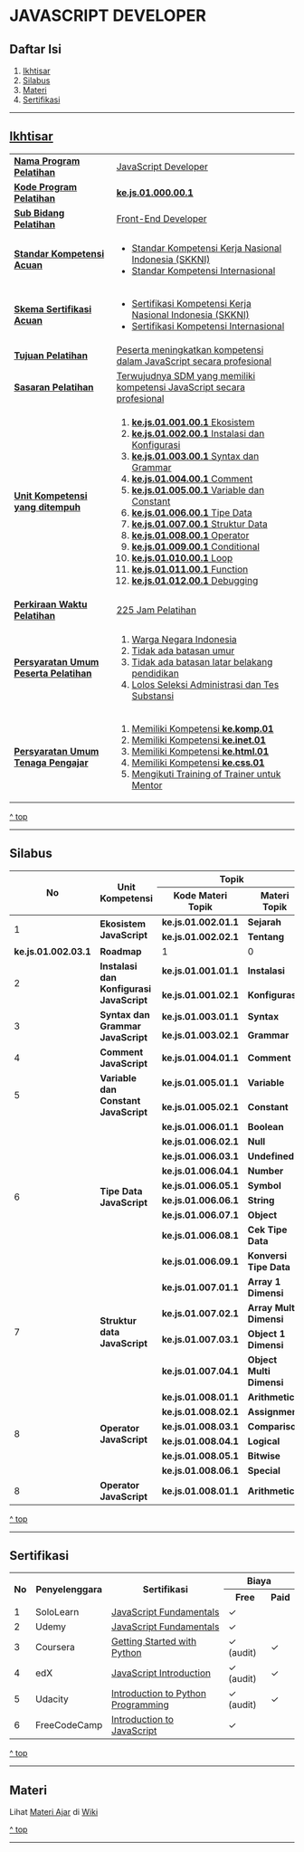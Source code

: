 <h1>JAVASCRIPT DEVELOPER</h1>

<h2 id="daftar-isi">Daftar Isi</h2>

<ol>
  <li><a href="#ikhtisar" title="Ikhtisar">Ikhtisar</li>
  <li><a href="#silabus" title="Silabus">Silabus</li>
  <li><a href="#materi" title="Materi">Materi</li>
  <li><a href="#sertifikasi" title="">Sertifikasi</li>
</ol>

<hr>

<h2 id="ikhtisar">Ikhtisar</h2>

<table>
  <tbody>
    <tr>
      <td><strong>Nama Program Pelatihan</strong></td>
      <td>JavaScript Developer</td>
    </tr>
    <tr>
      <td><strong>Kode Program Pelatihan</strong></td>
      <td><strong>ke.js.01.000.00.1</strong></td>
    </tr>
    <tr>
      <td><strong>Sub Bidang Pelatihan</strong></td>
      <td>Front-End Developer</td>
    </tr>
    <tr>
      <td><strong>Standar Kompetensi Acuan</strong></td>
      <td>
        <ul>
          <li>Standar Kompetensi Kerja Nasional Indonesia (SKKNI)</li>
          <li>Standar Kompetensi Internasional</li>
        </ul>
      </td>
    </tr>
    <tr>
      <td><strong>Skema Sertifikasi Acuan</strong></td>
      <td>
        <ul>
          <li>Sertifikasi Kompetensi Kerja Nasional Indonesia (SKKNI)</li>
          <li>Sertifikasi Kompetensi Internasional</li>
        </ul>
      </td>
    </tr>
    <tr>
      <td><strong>Tujuan Pelatihan</strong></td>
      <td>Peserta meningkatkan kompetensi dalam JavaScript secara profesional</td>
    </tr>
    <tr>
      <td><strong>Sasaran Pelatihan</strong></td>
      <td>Terwujudnya SDM yang memiliki kompetensi JavaScript secara profesional</td>
    </tr>
    <tr>
      <td><strong>Unit Kompetensi yang ditempuh</strong></td>
      <td>
        <ol>
          <li><strong>ke.js.01.001.00.1</strong> Ekosistem</li>
          <li><strong>ke.js.01.002.00.1</strong> Instalasi dan Konfigurasi</li>
          <li><strong>ke.js.01.003.00.1</strong> Syntax dan Grammar</li>
          <li><strong>ke.js.01.004.00.1</strong> Comment</li>
          <li><strong>ke.js.01.005.00.1</strong> Variable dan Constant</li>
          <li><strong>ke.js.01.006.00.1</strong> Tipe Data</li>
          <li><strong>ke.js.01.007.00.1</strong> Struktur Data</li>
          <li><strong>ke.js.01.008.00.1</strong> Operator</li>
          <li><strong>ke.js.01.009.00.1</strong> Conditional</li>
          <li><strong>ke.js.01.010.00.1</strong> Loop</li>
          <li><strong>ke.js.01.011.00.1</strong> Function</li>
          <li><strong>ke.js.01.012.00.1</strong> Debugging</li>
        </ol>
      </td>
    </tr>
    <tr>
      <td><strong>Perkiraan Waktu Pelatihan</th>
      <td>225 Jam Pelatihan</td>
    </tr>
    <tr>
      <td><strong>Persyaratan Umum Peserta Pelatihan</strong></td>
      <td>
        <ol>
          <li>Warga Negara Indonesia</li>
          <li>Tidak ada batasan umur</li>
          <li>Tidak ada batasan latar belakang pendidikan</li>
          <li>Lolos Seleksi Administrasi dan Tes Substansi</li>
        </ol>
      </td>
    </tr>
    <tr>
      <td><strong>Persyaratan Umum Tenaga Pengajar</strong></td>
      <td>
        <ol>
          <li>Memiliki Kompetensi <strong>ke.komp.01</strong></li>
          <li>Memiliki Kompetensi <strong>ke.inet.01</strong></li>
          <li>Memiliki Kompetensi <strong>ke.html.01</strong></li>
          <li>Memiliki Kompetensi <strong>ke.css.01</strong></li>
          <li>Mengikuti Training of Trainer untuk Mentor</li>
        </ol>
      </td>
    </tr>
  </tbody>
</table>

<a href="#daftar-isi" title="^ top">^ top</a>

<hr>

<h2 id="silabus">Silabus</h2>

<table>
<thead>
    <tr>
        <th rowspan="2" colspan="1">No</th>
        <th rowspan="2">Unit Kompetensi</th>
        <th rowspan="1" colspan="2">Topik</th>
        <th rowspan="1" colspan="3">Perkiraan Waktu Pelatihan (JP)</th>
    </tr>
    <tr>
        <th>Kode Materi Topik</th>
        <th>Materi Topik</th>
        <th>Pengetahuan</th>
        <th>Keterampilan</th>
        <th>Jumlah</th>
    </tr>
</thead>
<tbody>
    <tr>
        <td rowspan="2">1</td>
        <td rowspan="2"><strong>Ekosistem JavaScript</strong></td>
        <td><strong>ke.js.01.002.01.1</strong></td>
        <td><strong>Sejarah</strong></td>
        <td>1</td>
        <td>0</td>
        <td>1</td>
    </tr>
    <tr>
        <td><strong>ke.js.01.002.02.1</strong></td>
        <td><strong>Tentang</strong></td>
        <td>1</td>
        <td>0</td>
        <td>1</td>
    </tr>
    <tr>
        <td><strong>ke.js.01.002.03.1</strong></td>
        <td><strong>Roadmap</strong></td>
        <td>1</td>
        <td>0</td>
        <td>1</td>
    </tr>
    <tr>
        <td rowspan="2">2</td>
        <td rowspan="2"><strong>Instalasi dan Konfigurasi JavaScript</strong></td>
        <td><strong>ke.js.01.001.01.1</strong></td>
        <td><strong>Instalasi</strong></td>
        <td>1</td>
        <td>1</td>
        <td>2</td>
    </tr>
    <tr>
        <td><strong>ke.js.01.001.02.1</strong></td>
        <td><strong>Konfigurasi</strong></td>
        <td>1</td>
        <td>1</td>
        <td>2</td>
    </tr>
    <tr>
        <td rowspan="2">3</td>
        <td rowspan="2"><strong>Syntax dan Grammar JavaScript</strong></td>
        <td><strong>ke.js.01.003.01.1</strong></td>
        <td><strong>Syntax</strong></td>
        <td>1</td>
        <td>0</td>
        <td>1</td>
    </tr>
    <tr>
        <td><strong>ke.js.01.003.02.1</strong></td>
        <td><strong>Grammar</strong></td>
        <td>1</td>
        <td>0</td>
        <td>1</td>
    </tr>
    <tr>
        <td>4</td>
        <td><strong>Comment JavaScript</strong></td>
        <td><strong>ke.js.01.004.01.1</strong></td>
        <td><strong>Comment</strong></td>
        <td>1</td>
        <td>1</td>
        <td>2</td>
    </tr>
    <tr>
        <td rowspan="2">5</td>
        <td rowspan="2"><strong>Variable dan Constant JavaScript</strong></td>
        <td><strong>ke.js.01.005.01.1</strong></td>
        <td><strong>Variable</strong></td>
        <td>1</td>
        <td>1</td>
        <td>2</td>
    </tr>
    <tr>
        <td><strong>ke.js.01.005.02.1</strong></td>
        <td><strong>Constant</strong></td>
        <td>1</td>
        <td>1</td>
        <td>2</td>
    </tr>
    <tr>
        <td rowspan="9">6</td>
        <td rowspan="9"><strong>Tipe Data JavaScript</strong></td>
        <td><strong>ke.js.01.006.01.1</strong></td>
        <td><strong>Boolean</strong></td>
        <td>1</td>
        <td>1</td>
        <td>2</td>
    </tr>
    <tr>
        <td><strong>ke.js.01.006.02.1</strong></td>
        <td><strong>Null</strong></td>
        <td>1</td>
        <td>1</td>
        <td>2</td>
    </tr>
    <tr>
        <td><strong>ke.js.01.006.03.1</strong></td>
        <td><strong>Undefined</strong></td>
        <td>1</td>
        <td>1</td>
        <td>2</td>
    </tr>
    <tr>
        <td><strong>ke.js.01.006.04.1</strong></td>
        <td><strong>Number</strong></td>
        <td>1</td>
        <td>1</td>
        <td>2</td>
    </tr>
    <tr>
        <td><strong>ke.js.01.006.05.1</strong></td>
        <td><strong>Symbol</strong></td>
        <td>1</td>
        <td>1</td>
        <td>2</td>
    </tr>
    <tr>
        <td><strong>ke.js.01.006.06.1</strong></td>
        <td><strong>String</strong></td>
        <td>1</td>
        <td>1</td>
        <td>2</td>
    </tr>
    <tr>
        <td><strong>ke.js.01.006.07.1</strong></td>
        <td><strong>Object</strong></td>
        <td>1</td>
        <td>1</td>
        <td>2</td>
    </tr>
    <tr>
        <td><strong>ke.js.01.006.08.1</strong></td>
        <td><strong>Cek Tipe Data</strong></td>
        <td>1</td>
        <td>1</td>
        <td>2</td>
    </tr>
    <tr>
        <td><strong>ke.js.01.006.09.1</strong></td>
        <td><strong>Konversi Tipe Data</strong></td>
        <td>1</td>
        <td>1</td>
        <td>2</td>
    </tr>
    <tr>
        <td rowspan="4">7</td>
        <td rowspan="4"><strong>Struktur data JavaScript</strong></td>
        <td><strong>ke.js.01.007.01.1</strong></td>
        <td><strong>Array 1 Dimensi</strong></td>
        <td>1</td>
        <td>0</td>
        <td>1</td>
    </tr>
    <tr>
        <td><strong>ke.js.01.007.02.1</strong></td>
        <td><strong>Array Multi Dimensi</strong></td>
        <td>1</td>
        <td>0</td>
        <td>1</td>
    </tr>
    <tr>
        <td><strong>ke.js.01.007.03.1</strong></td>
        <td><strong>Object 1 Dimensi</strong></td>
        <td>1</td>
        <td>0</td>
        <td>1</td>
    </tr>
    <tr>
        <td><strong>ke.js.01.007.04.1</strong></td>
        <td><strong>Object Multi Dimensi</strong></td>
        <td>1</td>
        <td>0</td>
        <td>1</td>
    </tr>
    <tr>
        <td rowspan="6">8</td>
        <td rowspan="6"><strong>Operator JavaScript</strong></td>
        <td><strong>ke.js.01.008.01.1</strong></td>
        <td><strong>Arithmetic</strong></td>
        <td>1</td>
        <td>1</td>
        <td>2</td>
    </tr>
    <tr>
        <td><strong>ke.js.01.008.02.1</strong></td>
        <td><strong>Assignment</strong></td>
        <td>1</td>
        <td>1</td>
        <td>2</td>
    </tr>
    <tr>
        <td><strong>ke.js.01.008.03.1</strong></td>
        <td><strong>Comparison</strong></td>
        <td>2</td>
        <td>2</td>
        <td>4</td>
    </tr>
    <tr>
        <td><strong>ke.js.01.008.04.1</strong></td>
        <td><strong>Logical</strong></td>
        <td>2</td>
        <td>2</td>
        <td>4</td>
    </tr>
    <tr>
        <td><strong>ke.js.01.008.05.1</strong></td>
        <td><strong>Bitwise</strong></td>
        <td>1</td>
        <td>1</td>
        <td>2</td>
    </tr>
    <tr>
        <td><strong>ke.js.01.008.06.1</strong></td>
        <td><strong>Special</strong></td>
        <td>1</td>
        <td>1</td>
        <td>2</td>
    </tr>
    <tr>
        <td rowspan="6">8</td>
        <td rowspan="6"><strong>Operator JavaScript</strong></td>
        <td><strong>ke.js.01.008.01.1</strong></td>
        <td><strong>Arithmetic</strong></td>
        <td>1</td>
        <td>1</td>
        <td>2</td>
    </tr>
</tbody>
</table>

<a href="#daftar-isi" title="^ top">^ top</a>

<hr>

<h2 id="sertifikasi">Sertifikasi</h2>
<table>
  <tr>
    <tr>
    <th rowspan="2">No</th>
    <th rowspan="2">Penyelenggara</th>
    <th rowspan="2">Sertifikasi</th>
    <th colspan="2">Biaya</th>
  </tr>
  <tr>
    <th>Free</th>
    <th>Paid</th>
  </tr>
  <tr>
    <td>1</td>
    <td>SoloLearn</td>
    <td><a href="https://www.sololearn.com/Course/JavaScript/" title="JavaScript Fundamentals">JavaScript Fundamentals</a></td>
    <td>✓</td>
    <td></td>
  </tr>
  <tr>
    <td>2</td>
    <td>Udemy</td>
    <td><a href="https://www.udemy.com/course/javascriptfundamentals/" title="JavaScript Fundamentals">JavaScript Fundamentals</a></td>
    <td>✓</td>
    <td></td>
  </tr>
  <tr>
    <td>3</td>
    <td>Coursera</td>
    <td><a href="https://www.coursera.org/learn/python" title="Interactivity with JavaScript">Getting Started with Python</a></td>
    <td>✓ (audit)</td>
    <td>✓</td>
  </tr>
  <tr>
    <td>4</td>
    <td>edX</td>
    <td><a href="https://www.edx.org/course/javascript-introduction">JavaScript Introduction</a></td>
    <td>✓ (audit)</td>
    <td>✓</td>
  </tr>
  <tr>
    <td>5</td>
    <td>Udacity</td>
    <td><a href="https://www.udacity.com/course/introduction-to-python--ud1110" title="Introduction to Python Programming">Introduction to Python Programming</a></td>
    <td>✓ (audit)</td>
    <td>✓</td>
  </tr>
  <tr>
    <td>6</td>
    <td>FreeCodeCamp</td>
    <td><a href="https://www.freecodecamp.org/learn/javascript-algorithms-and-data-structures/basic-javascript/" title="Introduction to JavaScript">Introduction to JavaScript</a></td>
    <td>✓</td>
    <td></td>
  </tr>
</table>

<a href="#daftar-isi" title="^ top">^ top</a>

<hr>

<h2 id="materi">Materi</h2>

Lihat [Materi Ajar](https://github.com/kollaacademy/kurikulum-js/wiki) di [Wiki](https://github.com/kollaacademy/kurikulum-js/wiki)

<a href="#daftar-isi" title="^ top">^ top</a>

<hr>
